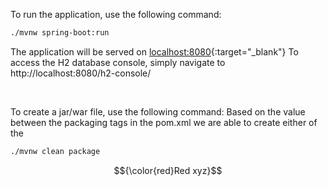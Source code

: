 To run the application, use the following command: 

```diff
./mvnw spring-boot:run
```

The application will be served on [localhost:8080](http://localhost:8080/){:target="_blank"}
To access the H2 database console, simply navigate to http://localhost:8080/h2-console/

<br/>

To create a jar/war file, use the following command:
Based on the value between the packaging tags in the pom.xml we are able to create either of the 
```diff
./mvnw clean package
```

$${\color{red}Red xyz}$$


